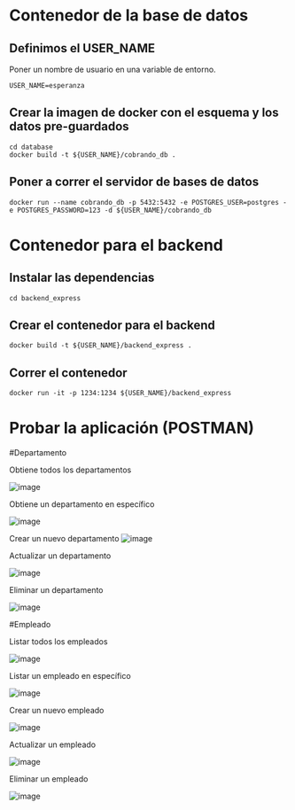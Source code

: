 # Contenedor de la base de datos

## Definimos el USER_NAME

Poner un nombre de usuario en una variable de entorno. 

`USER_NAME=esperanza`

## Crear la imagen de docker con el esquema y los datos pre-guardados

```
cd database
docker build -t ${USER_NAME}/cobrando_db .
```

## Poner a correr el servidor de bases de datos

```
docker run --name cobrando_db -p 5432:5432 -e POSTGRES_USER=postgres -e POSTGRES_PASSWORD=123 -d ${USER_NAME}/cobrando_db
```
# Contenedor para el backend

## Instalar las dependencias


```
cd backend_express
```

## Crear el contenedor para el backend

`docker build -t ${USER_NAME}/backend_express .`

## Correr el contenedor

`docker run -it -p 1234:1234 ${USER_NAME}/backend_express`

# Probar la aplicación (POSTMAN)

#Departamento

Obtiene todos los departamentos

![image](https://user-images.githubusercontent.com/95490448/187088172-3f9a5d30-779f-4218-8dad-6d39daa1a297.png)

Obtiene un departamento en específico

![image](https://user-images.githubusercontent.com/95490448/187088184-2529bb1b-569e-4f1c-8c7b-aa4f29f53f8b.png)

Crear un nuevo departamento
![image](https://user-images.githubusercontent.com/95490448/187088247-d6934a43-e62b-484a-992e-c77d181fd786.png)

Actualizar un departamento

![image](https://user-images.githubusercontent.com/95490448/187088306-943e1179-0762-4632-b87c-fd1304dc3341.png)

Eliminar un departamento

![image](https://user-images.githubusercontent.com/95490448/187088342-3bcb4b68-93d0-44ce-8553-d82041a76aa2.png)

#Empleado 

Listar todos los empleados

![image](https://user-images.githubusercontent.com/95490448/187088386-896ff2e8-97c1-409a-aa8f-6f321d49b434.png)

Listar un empleado en específico

![image](https://user-images.githubusercontent.com/95490448/187088406-27fc67de-1f3a-4b26-8f22-35aee67def2e.png)

Crear un nuevo empleado

![image](https://user-images.githubusercontent.com/95490448/187088424-f79d6676-511d-49f8-8c32-731f23570a77.png)

Actualizar un empleado

![image](https://user-images.githubusercontent.com/95490448/187088556-353ef338-502a-4922-9469-46528d512af2.png)

Eliminar un empleado

![image](https://user-images.githubusercontent.com/95490448/187088567-f63bd220-97a2-4319-8f39-ab22fe623671.png)



